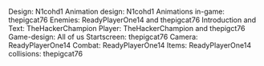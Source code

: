 Design: N1cohd1
Animation design: N1cohd1
Animations in-game: thepigcat76
Enemies: ReadyPlayerOne14 and thepigcat76
Introduction and Text: TheHackerChampion
Player: TheHackerChampion and thepigct76
Game-design: All of us
Startscreen: thepigcat76
Camera: ReadyPlayerOne14
Combat: ReadyPlayerOne14
Items: ReadyPlayerOne14
collisions: thepigcat76
